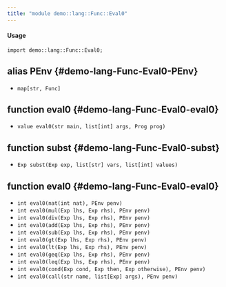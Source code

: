 ```yaml
---
title: "module demo::lang::Func::Eval0"
---
```


#### Usage

`import demo::lang::Func::Eval0;`

## alias PEnv {#demo-lang-Func-Eval0-PEnv}

* `map[str, Func]`

## function eval0 {#demo-lang-Func-Eval0-eval0}

* ``value eval0(str main, list[int] args, Prog prog)``

## function subst {#demo-lang-Func-Eval0-subst}

* ``Exp subst(Exp exp, list[str] vars, list[int] values)``

## function eval0 {#demo-lang-Func-Eval0-eval0}

* ``int eval0(nat(int nat), PEnv penv)``
* ``int eval0(mul(Exp lhs, Exp rhs), PEnv penv)``
* ``int eval0(div(Exp lhs, Exp rhs), PEnv penv)``
* ``int eval0(add(Exp lhs, Exp rhs), PEnv penv)``
* ``int eval0(sub(Exp lhs, Exp rhs), PEnv penv)``
* ``int eval0(gt(Exp lhs, Exp rhs), PEnv penv)``
* ``int eval0(lt(Exp lhs, Exp rhs), PEnv penv)``
* ``int eval0(geq(Exp lhs, Exp rhs), PEnv penv)``
* ``int eval0(leq(Exp lhs, Exp rhs), PEnv penv)``
* ``int eval0(cond(Exp cond, Exp then, Exp otherwise), PEnv penv)``
* ``int eval0(call(str name, list[Exp] args), PEnv penv)``

